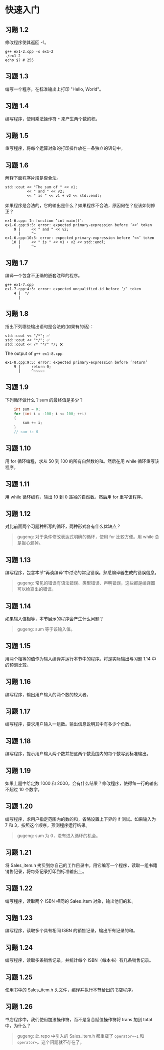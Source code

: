 # 快速入门

## 习题 1.2

修改程序使其返回 -1。

```shell
g++ ex1-2.cpp -o ex1-2
./ex1-2
echo $? # 255
```

## 习题 1.3

编写一个程序，在标准输出上打印 "Hello, World"。

## 习题 1.4

编写程序，使用乘法操作符 `*` 来产生两个数的积。

## 习题 1.5

重写程序，将每个运算对象的打印操作放在一条独立的语句中。

## 习题 1.6

解释下面程序片段是否合法。

```
std::cout << "The sum of " << v1;
		  << " and " << v2;
		  << " is " << v1 + v2 << std::endl;
```

如果程序是合法的，它的输出是什么？如果程序不合法，原因何在？应该如何修正？

```
ex1-6.cpp: In function ‘int main()’:
ex1-6.cpp:9:5: error: expected primary-expression before ‘<<’ token
    9 |     << " and " << v2;
      |     ^~
ex1-6.cpp:10:5: error: expected primary-expression before ‘<<’ token
   10 |     << " is " << v1 + v2 << std::endl;
      |     ^~
```

## 习题 1.7

编译一个包含不正确的嵌套注释的程序。

```
g++ ex1-7.cpp
ex1-7.cpp:4:3: error: expected unqualified-id before ‘/’ token
    4 |  */
      |  
```

## 习题 1.8

指出下列哪些输出语句是合法的(如果有的话)：

```
std::cout << "/*"; ✅
std::cout << "*/"; ✅
std::cout << /* "*/" */; ❌
```

The output of `g++ ex1-8.cpp`:

```
ex1-8.cpp:9:5: error: expected primary-expression before ‘return’
    9 |     return 0;
      |     ^~~~~~
```

## 习题 1.9

下列循环做什么？sum 的最终值是多少？

```cpp
    int sum = 0;
    for (int i = -100; i <= 100; ++i)
    {
        sum += i;
    }
    // sum is 0
```

## 习题 1.10

用 for 循环编程，求从 50 到 100 的所有自然数的和。然后在用 while 循环重写该程序。

## 习题 1.11

用 while 循环编程，输出 10 到 0 递减的自然数。然后用 for 重写该程序。

## 习题 1.12

对比前面两个习题种所写的循环，两种形式各有什么优缺点？

> gugeng: 对于条件修改表达式明确的循环，使用 for 比较方便。用 while 总是担心漏掉。

## 习题 1.13

编写程序，包含本节“再谈编译”中讨论的常见错误。熟悉编译器生成的错误信息。

> gugeng: 常见的错误有语法错误、类型错误、声明错误，这些都是编译器可以检查出的错误。

## 习题 1.14

如果输入值相等，本节展示的程序会产生什么问题？

> gugeng: sum 等于该输入值。

## 习题 1.15

用两个相等的值作为输入编译并运行本节中的程序。将是实际输出与习题 1.14 中的预测比较。

## 习题 1.16

编写程序，输出用户输入的两个数的较大者。

## 习题 1.17

编写程序，要求用户输入一组数。输出信息说明其中有多少个负数。


## 习题 1.18

编写程序，提示用户输入两个数并把这两个数范围内的每个数写到标准输出。

## 习题 1.19

如果上题中给定数 1000 和 2000，会有什么结果？修改程序，使得每一行的输出不超过 10 个数字。

## 习题 1.20

编写程序，求用户指定范围内的数的和，省略设置上下界的 if 测试。如果输入为 7 和 3，按照这个顺序，预测程序运行结果。

> gugeng: sum 为 0，没有进入循环的机会。

## 习题 1.21

将 Sales_item.h 拷贝到你自己的工作目录中。用它编写一个程序，读取一组书籍销售记录，将每条记录打印到标准输出上。

## 习题 1.22

编写程序，读取两个 ISBN 相同的 Sales_item 对象，输出他们的和。

## 习题 1.23

编写程序，读取多个具有相同 ISBN 的销售记录，输出所有记录的和。

## 习题 1.24

编写程序，读取多条销售记录，并统计每个 ISBN（每本书）有几条销售记录。

## 习题 1.25

使用书中的 Sales_item.h 头文件，编译并执行本节给出的书店程序。

## 习题 1.26

书店程序中，我们使用加法操作符，而不是复合赋值操作符将 trans 加到 total 中，为什么？

> gugeng: 此 repo 中引入的 Sales_item.h 都重载了 `operator+=1` 和 `operator+`。这个问题就不存在了。

